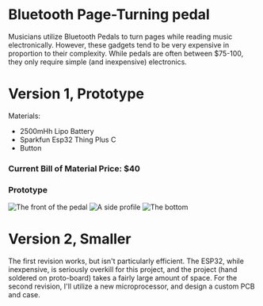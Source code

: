 # Bluetooth Page-Turning pedal
Musicians utilize Bluetooth Pedals to turn pages while reading music electronically. However, these gadgets tend to be very expensive in proportion to their complexity. While pedals are often between $75-100, they only require simple (and inexpensive) electronics.

#  Version 1, Prototype
Materials:
* 2500mHh Lipo Battery
* Sparkfun Esp32 Thing Plus C
* Button
### Current Bill of Material Price: $40
### Prototype
![The front of the pedal](https://github.com/SamMcD-S/PageTurner/blob/main/Front.jpeg)
![A side profile](https://github.com/SamMcD-S/PageTurner/blob/main/Side.jpeg)
![The bottom](https://github.com/SamMcD-S/PageTurner/blob/main/Bottom.jpeg)

# Version 2, Smaller
The first revision works, but isn't particularly efficient. The ESP32, while inexpensive, is seriously overkill for this project, and the project (hand soldered on proto-board) takes a fairly large amount of space. 
For the second revision, I'll utilize a new microprocessor, and design a custom PCB and case.
